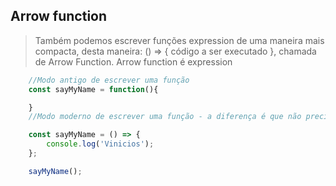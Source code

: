 ## Arrow function

> Também podemos escrever funções expression de uma maneira mais compacta, desta maneira: () => { código a ser executado }, chamada de Arrow Function.
> Arrow function é expression

```js
    //Modo antigo de escrever uma função
    const sayMyName = function(){

    }
    //Modo moderno de escrever uma função - a diferença é que não precisamos declararar a palavra chavê "function" e substituimos pelo simbulo "=>";

    const sayMyName = () => {
        console.log('Vinicios');
    };

    sayMyName();
```